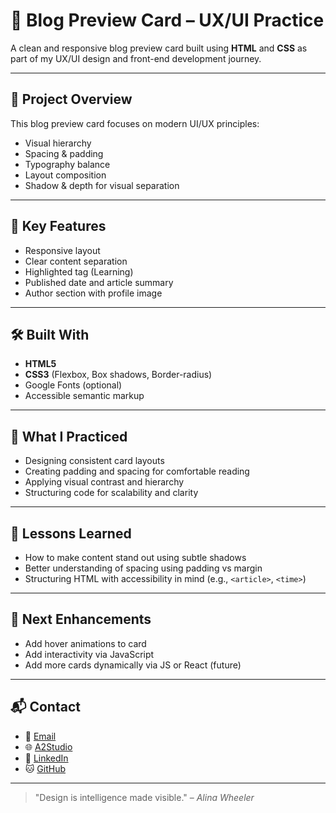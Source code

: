 # 📰 Blog Preview Card – UX/UI Practice

A clean and responsive blog preview card built using **HTML** and **CSS** as part of my UX/UI design and front-end development journey.

---

## 📌 Project Overview

This blog preview card focuses on modern UI/UX principles:
- Visual hierarchy
- Spacing & padding
- Typography balance
- Layout composition
- Shadow & depth for visual separation

---

## 🎯 Key Features

- Responsive layout
- Clear content separation
- Highlighted tag (Learning)
- Published date and article summary
- Author section with profile image

---

## 🛠️ Built With

- **HTML5**
- **CSS3** (Flexbox, Box shadows, Border-radius)
- Google Fonts (optional)
- Accessible semantic markup

---

## 🎨 What I Practiced

- Designing consistent card layouts
- Creating padding and spacing for comfortable reading
- Applying visual contrast and hierarchy
- Structuring code for scalability and clarity

---

## 🧠 Lessons Learned

- How to make content stand out using subtle shadows
- Better understanding of spacing using padding vs margin
- Structuring HTML with accessibility in mind (e.g., `<article>`, `<time>`)

---

## 🧩 Next Enhancements

- Add hover animations to card
- Add interactivity via JavaScript
- Add more cards dynamically via JS or React (future)

---

## 📬 Contact

- 📧 [Email](mailto:ben.katalan10@email.com)
- 🌐 [A2Studio](https://a2-studio.co.il)
- 💼 [LinkedIn](https://www.linkedin.com/in/ben-katalan-40150614b/)
- 🐱 [GitHub](https://github.com/KtLN2k/)

---

> "Design is intelligence made visible." – *Alina Wheeler*
